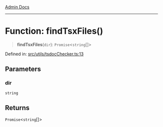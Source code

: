 [Admin Docs](/)

***

# Function: findTsxFiles()

> **findTsxFiles**(`dir`): `Promise`\<`string`[]\>

Defined in: [src/utils/tsdocChecker.ts:13](https://github.com/PalisadoesFoundation/talawa-admin/blob/main/src/utils/tsdocChecker.ts#L13)

## Parameters

### dir

`string`

## Returns

`Promise`\<`string`[]\>
